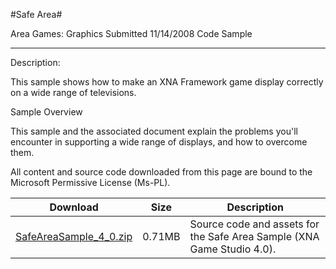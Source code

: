 #Safe Area#

Area
Games: Graphics
Submitted
11/14/2008
Code Sample

---

Description:

This sample shows how to make an XNA Framework game display correctly on a wide range of televisions.

Sample Overview

This sample and the associated document explain the problems you'll encounter in supporting a wide range of displays, and how to overcome them.


All content and source code downloaded from this page are bound to the Microsoft Permissive License (Ms-PL).

Download | Size | Description
---|---|---|
[SafeAreaSample_4_0.zip](https://github.com/kniEngine/XNAGameStudio/blob/master/Samples/SafeAreaSample_4_0.zip?raw=true) | 0.71MB | Source code and assets for the Safe Area Sample (XNA Game Studio 4.0). 